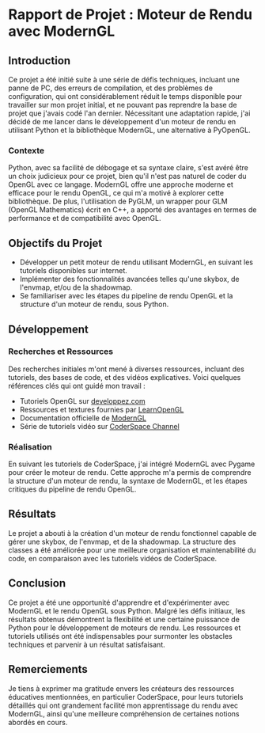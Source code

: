 # Rapport de Projet : Moteur de Rendu avec ModernGL

## Introduction

Ce projet a été initié suite à une série de défis techniques, incluant une panne de PC, des erreurs de compilation, et des problèmes de configuration, qui ont considérablement réduit le temps disponible pour travailler sur mon projet initial, et ne pouvant pas reprendre la base de projet que j'avais codé l'an dernier. Nécessitant une adaptation rapide, j'ai décidé de me lancer dans le développement d'un moteur de rendu en utilisant Python et la bibliothèque ModernGL, une alternative à PyOpenGL.

### Contexte

Python, avec sa facilité de débogage et sa syntaxe claire, s'est avéré être un choix judicieux pour ce projet, bien qu'il n'est pas naturel de coder du OpenGL avec ce langage. ModernGL offre une approche moderne et efficace pour le rendu OpenGL, ce qui m'a motivé à explorer cette bibliothèque. De plus, l'utilisation de PyGLM, un wrapper pour GLM (OpenGL Mathematics) écrit en C++, a apporté des avantages en termes de performance et de compatibilité avec OpenGL.

## Objectifs du Projet

- Développer un petit moteur de rendu utilisant ModernGL, en suivant les tutoriels disponibles sur internet.
- Implémenter des fonctionnalités avancées telles qu'une skybox, de l'envmap, et/ou de la shadowmap.
- Se familiariser avec les étapes du pipeline de rendu OpenGL et la structure d'un moteur de rendu, sous Python.

## Développement

### Recherches et Ressources

Des recherches initiales m'ont mené à diverses ressources, incluant des tutoriels, des bases de code, et des vidéos explicatives. Voici quelques références clés qui ont guidé mon travail :

- Tutoriels OpenGL sur [developpez.com](https://opengl.developpez.com/tutoriels/apprendre-opengl/?page=glossaire)
- Ressources et textures fournies par [LearnOpenGL](https://github.com/JoeyDeVries/LearnOpenGL/tree/master/resources/textures)
- Documentation officielle de [ModernGL](https://moderngl.readthedocs.io/en/5.8.2/)
- Série de tutoriels vidéo sur [CoderSpace Channel](https://www.youtube.com/@CoderSpaceChannel)

### Réalisation

En suivant les tutoriels de CoderSpace, j'ai intégré ModernGL avec Pygame pour créer le moteur de rendu. Cette approche m'a permis de comprendre la structure d'un moteur de rendu, la syntaxe de ModernGL, et les étapes critiques du pipeline de rendu OpenGL.

## Résultats

Le projet a abouti à la création d'un moteur de rendu fonctionnel capable de gérer une skybox, de l'envmap, et de la shadowmap. La structure des classes a été améliorée pour une meilleure organisation et maintenabilité du code, en comparaison avec les tutoriels vidéos de CoderSpace.

## Conclusion

Ce projet a été une opportunité d'apprendre et d'expérimenter avec ModernGL et le rendu OpenGL sous Python. Malgré les défis initiaux, les résultats obtenus démontrent la flexibilité et une certaine puissance de Python pour le développement de moteurs de rendu. Les ressources et tutoriels utilisés ont été indispensables pour surmonter les obstacles techniques et parvenir à un résultat satisfaisant.

## Remerciements

Je tiens à exprimer ma gratitude envers les créateurs des ressources éducatives mentionnées, en particulier CoderSpace, pour leurs tutoriels détaillés qui ont grandement facilité mon apprentissage du rendu avec ModernGL, ainsi qu'une meilleure compréhension de certaines notions abordés en cours.
